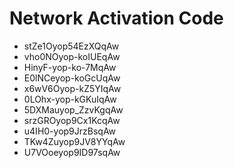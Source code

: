 # Network Activation Code
* stZe1Oyop54EzXQqAw
* vho0NOyop-koIUEqAw
* HinyF-yop-ko-7MqAw
* E0lNCeyop-koGcUqAw
* x6wV6Oyop-kZ5YIqAw
* 0LOhx-yop-kGKuIqAw
* 5DXMauyop_ZzvKgqAw
* srzGROyop9Cx1KcqAw
* u4IH0-yop9JrzBsqAw
* TKw4Zuyop9JV8YYqAw
* U7VOoeyop9ID97sqAw
